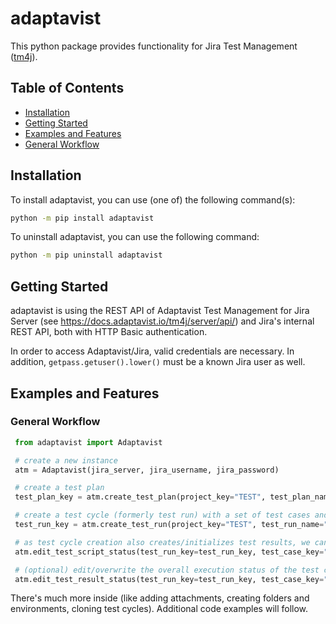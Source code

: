 # adaptavist

This python package provides functionality for Jira Test Management ([tm4j](https://www.adaptavist.com/doco/display/KT/Managing+Tests+From+the+REST+API)).

## Table of Contents

- [Installation](#installation)
- [Getting Started](#getting-started)
- [Examples and Features](#examples-and-features)
- [General Workflow](#general-workflow)

## Installation

To install adaptavist, you can use (one of) the following command(s):

```bash
python -m pip install adaptavist
```

To uninstall adaptavist, you can use the following command:

```bash
python -m pip uninstall adaptavist
```

## Getting Started

adaptavist is using the REST API of Adaptavist Test Management for Jira Server (see https://docs.adaptavist.io/tm4j/server/api/) and Jira's internal REST API, both with HTTP Basic authentication.

In order to access Adaptavist/Jira, valid credentials are necessary. In addition, `getpass.getuser().lower()` must be a known Jira user as well.

## Examples and Features

### General Workflow

   ```python
    from adaptavist import Adaptavist

    # create a new instance
    atm = Adaptavist(jira_server, jira_username, jira_password)

    # create a test plan
    test_plan_key = atm.create_test_plan(project_key="TEST", test_plan_name="my test plan")

    # create a test cycle (formerly test run) with a set of test cases and add it to test plan
    test_run_key = atm.create_test_run(project_key="TEST", test_run_name="my test cycle", test_cases=["TEST-T1"], test_plan_key=test_plan_key)

    # as test cycle creation also creates/initializes test results, we can just edit these
    atm.edit_test_script_status(test_run_key=test_run_key, test_case_key="TEST-T1", step=1, status="Pass")

    # (optional) edit/overwrite the overall execution status of the test case (by default this is done automatically when editing status of a single step)
    atm.edit_test_result_status(test_run_key=test_run_key, test_case_key="TEST-T1", status="Pass")

   ```

There's much more inside (like adding attachments, creating folders and environments, cloning test cycles). Additional code examples will follow.
